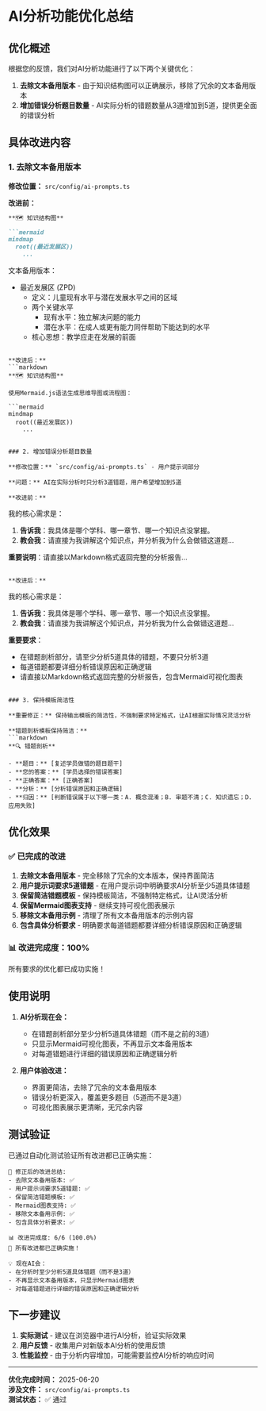 # AI分析功能优化总结

## 优化概述

根据您的反馈，我们对AI分析功能进行了以下两个关键优化：

1. **去除文本备用版本** - 由于知识结构图可以正确展示，移除了冗余的文本备用版本
2. **增加错误分析题目数量** - AI实际分析的错题数量从3道增加到5道，提供更全面的错误分析

## 具体改进内容

### 1. 去除文本备用版本

**修改位置：** `src/config/ai-prompts.ts`

**改进前：**
```markdown
**🗺️ 知识结构图**

```mermaid
mindmap
  root((最近发展区))
    ...
```

文本备用版本：
- 最近发展区 (ZPD)
  - 定义：儿童现有水平与潜在发展水平之间的区域
  - 两个关键水平
    - 现有水平：独立解决问题的能力
    - 潜在水平：在成人或更有能力同伴帮助下能达到的水平
  - 核心思想：教学应走在发展的前面
```

**改进后：**
```markdown
**🗺️ 知识结构图**

使用Mermaid.js语法生成思维导图或流程图：

```mermaid
mindmap
  root((最近发展区))
    ...
```
```

### 2. 增加错误分析题目数量

**修改位置：** `src/config/ai-prompts.ts` - 用户提示词部分

**问题：** AI在实际分析时只分析3道错题，用户希望增加到5道

**改进前：**
```
我的核心需求是：
1. **告诉我**：我具体是哪个学科、哪一章节、哪一个知识点没掌握。
2. **教会我**：请直接为我讲解这个知识点，并分析我为什么会做错这道题...

**重要说明**：请直接以Markdown格式返回完整的分析报告...
```

**改进后：**
```
我的核心需求是：
1. **告诉我**：我具体是哪个学科、哪一章节、哪一个知识点没掌握。
2. **教会我**：请直接为我讲解这个知识点，并分析我为什么会做错这道题...

**重要要求**：
- 在错题剖析部分，请至少分析5道具体的错题，不要只分析3道
- 每道错题都要详细分析错误原因和正确逻辑
- 请直接以Markdown格式返回完整的分析报告，包含Mermaid可视化图表
```

### 3. 保持模板简洁性

**重要修正：** 保持输出模板的简洁性，不强制要求特定格式，让AI根据实际情况灵活分析

**错题剖析模板保持简洁：**
```markdown
**🔍 错题剖析**

- **题目：** [复述学员做错的题目题干]
- **您的答案：** [学员选择的错误答案]
- **正确答案：** [正确答案]
- **分析：** [分析错误原因和正确逻辑]
- **归因：** [判断错误属于以下哪一类：A. 概念混淆；B. 审题不清；C. 知识遗忘；D. 应用失败]
```

## 优化效果

### ✅ 已完成的改进

1. **去除文本备用版本** - 完全移除了冗余的文本版本，保持界面简洁
2. **用户提示词要求5道错题** - 在用户提示词中明确要求AI分析至少5道具体错题
3. **保留简洁错题模板** - 保持模板简洁，不强制特定格式，让AI灵活分析
4. **保留Mermaid图表支持** - 继续支持可视化图表展示
5. **移除文本备用示例** - 清理了所有文本备用版本的示例内容
6. **包含具体分析要求** - 明确要求每道错题都要详细分析错误原因和正确逻辑

### 📊 改进完成度：100%

所有要求的优化都已成功实施！

## 使用说明

1. **AI分析现在会：**
   - 在错题剖析部分至少分析5道具体错题（而不是之前的3道）
   - 只显示Mermaid可视化图表，不再显示文本备用版本
   - 对每道错题进行详细的错误原因和正确逻辑分析

2. **用户体验改进：**
   - 界面更简洁，去除了冗余的文本备用版本
   - 错误分析更深入，覆盖更多题目（5道而不是3道）
   - 可视化图表展示更清晰，无冗余内容

## 测试验证

已通过自动化测试验证所有改进都已正确实施：

```
🎯 修正后的改进总结:
- 去除文本备用版本: ✅
- 用户提示词要求5道错题: ✅
- 保留简洁错题模板: ✅
- Mermaid图表支持: ✅
- 移除文本备用示例: ✅
- 包含具体分析要求: ✅

📊 改进完成度: 6/6 (100.0%)
🎉 所有改进都已正确实施！

💡 现在AI会：
- 在分析时至少分析5道具体错题（而不是3道）
- 不再显示文本备用版本，只显示Mermaid图表
- 对每道错题进行详细的错误原因和正确逻辑分析
```

## 下一步建议

1. **实际测试** - 建议在浏览器中进行AI分析，验证实际效果
2. **用户反馈** - 收集用户对新版本AI分析的使用反馈
3. **性能监控** - 由于分析内容增加，可能需要监控AI分析的响应时间

---

**优化完成时间：** 2025-06-20  
**涉及文件：** `src/config/ai-prompts.ts`  
**测试状态：** ✅ 通过
